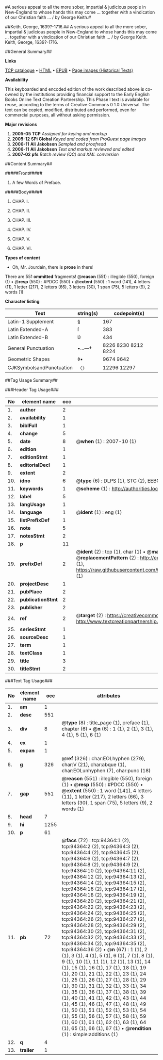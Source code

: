 #A serious appeal to all the more sober, impartial & judicious people in New-England to whose hands this may come ... together with a vindication of our Christian faith ... / by George Keith.#

##Keith, George, 1639?-1716.##
A serious appeal to all the more sober, impartial & judicious people in New-England to whose hands this may come ... together with a vindication of our Christian faith ... / by George Keith.
Keith, George, 1639?-1716.

##General Summary##

**Links**

[TCP catalogue](http://www.ota.ox.ac.uk/tcp/)  • 
[HTML](http://tei.it.ox.ac.uk/tcp/Texts-HTML/free/A47/A47174.html)  • 
[EPUB](http://tei.it.ox.ac.uk/tcp/Texts-EPUB/free/A47/A47174.epub) • 
[Page images (Historical Texts)](https://data.historicaltexts.jisc.ac.uk/view?pubId=eebo-12841107e&pageId=eebo-12841107e-94364-1)

**Availability**

This keyboarded and encoded edition of the
	       work described above is co-owned by the institutions
	       providing financial support to the Early English Books
	       Online Text Creation Partnership. This Phase I text is
	       available for reuse, according to the terms of Creative
	       Commons 0 1.0 Universal. The text can be copied,
	       modified, distributed and performed, even for
	       commercial purposes, all without asking permission.

**Major revisions**

1. __2005-05__ __TCP__ *Assigned for keying and markup*
1. __2005-12__ __SPi Global__ *Keyed and coded from ProQuest page images*
1. __2006-11__ __Ali Jakobson__ *Sampled and proofread*
1. __2006-11__ __Ali Jakobson__ *Text and markup reviewed and edited*
1. __2007-02__ __pfs__ *Batch review (QC) and XML conversion*

##Content Summary##

#####Front#####

1. A few Words of Preface.

#####Body#####

1. CHAP. I.

1. CHAP. II.

1. CHAP. III.

1. CHAP. IV.

1. CHAP. V.

1. CHAP. VI.

**Types of content**

  * Oh, Mr. Jourdain, there is **prose** in there!

There are 551 **ommitted** fragments! 
 @__reason__ (551) : illegible (550), foreign (1)  •  @__resp__ (550) : #PDCC (550)  •  @__extent__ (550) : 1 word (141), 4 letters (11), 1 letter (217), 2 letters (66), 3 letters (30), 1 span (75), 5 letters (9), 2 words (1)

**Character listing**


|Text|string(s)|codepoint(s)|
|---|---|---|
|Latin-1 Supplement|§|167|
|Latin Extended-A|ſ|383|
|Latin Extended-B|Ʋ|434|
|General Punctuation|•…—†|8226 8230 8212 8224|
|Geometric Shapes|◊▪|9674 9642|
|CJKSymbolsandPunctuation|〈〉|12296 12297|

##Tag Usage Summary##

###Header Tag Usage###

|No|element name|occ|attributes|
|---|---|---|---|
|1.|__author__|2||
|2.|__availability__|1||
|3.|__biblFull__|1||
|4.|__change__|5||
|5.|__date__|8| @__when__ (1) : 2007-10 (1)|
|6.|__edition__|1||
|7.|__editionStmt__|1||
|8.|__editorialDecl__|1||
|9.|__extent__|2||
|10.|__idno__|6| @__type__ (6) : DLPS (1), STC (2), EEBO-CITATION (1), OCLC (1), VID (1)|
|11.|__keywords__|1| @__scheme__ (1) : http://authorities.loc.gov/ (1)|
|12.|__label__|5||
|13.|__langUsage__|1||
|14.|__language__|1| @__ident__ (1) : eng (1)|
|15.|__listPrefixDef__|1||
|16.|__note__|5||
|17.|__notesStmt__|2||
|18.|__p__|11||
|19.|__prefixDef__|2| @__ident__ (2) : tcp (1), char (1)  •  @__matchPattern__ (2) : ([0-9\-]+):([0-9IVX]+) (1), (.+) (1)  •  @__replacementPattern__ (2) : http://eebo.chadwyck.com/downloadtiff?vid=$1&page=$2 (1), https://raw.githubusercontent.com/textcreationpartnership/Texts/master/tcpchars.xml#$1 (1)|
|20.|__projectDesc__|1||
|21.|__pubPlace__|2||
|22.|__publicationStmt__|2||
|23.|__publisher__|2||
|24.|__ref__|2| @__target__ (2) : https://creativecommons.org/publicdomain/zero/1.0/ (1), http://www.textcreationpartnership.org/docs/. (1)|
|25.|__seriesStmt__|1||
|26.|__sourceDesc__|1||
|27.|__term__|1||
|28.|__textClass__|1||
|29.|__title__|3||
|30.|__titleStmt__|2||


###Text Tag Usage###

|No|element name|occ|attributes|
|---|---|---|---|
|1.|__am__|1||
|2.|__desc__|551||
|3.|__div__|8| @__type__ (8) : title_page (1), preface (1), chapter (6)  •  @__n__ (6) : 1 (1), 2 (1), 3 (1), 4 (1), 5 (1), 6 (1)|
|4.|__ex__|1||
|5.|__expan__|1||
|6.|__g__|326| @__ref__ (326) : char:EOLhyphen (279), char:V (21), char:abque (1), char:EOLunhyphen (7), char:punc (18)|
|7.|__gap__|551| @__reason__ (551) : illegible (550), foreign (1)  •  @__resp__ (550) : #PDCC (550)  •  @__extent__ (550) : 1 word (141), 4 letters (11), 1 letter (217), 2 letters (66), 3 letters (30), 1 span (75), 5 letters (9), 2 words (1)|
|8.|__head__|7||
|9.|__hi__|1255||
|10.|__p__|61||
|11.|__pb__|72| @__facs__ (72) : tcp:94364:1 (2), tcp:94364:2 (2), tcp:94364:3 (2), tcp:94364:4 (2), tcp:94364:5 (2), tcp:94364:6 (2), tcp:94364:7 (2), tcp:94364:8 (2), tcp:94364:9 (2), tcp:94364:10 (2), tcp:94364:11 (2), tcp:94364:12 (2), tcp:94364:13 (2), tcp:94364:14 (2), tcp:94364:15 (2), tcp:94364:16 (2), tcp:94364:17 (2), tcp:94364:18 (2), tcp:94364:19 (2), tcp:94364:20 (2), tcp:94364:21 (2), tcp:94364:22 (2), tcp:94364:23 (2), tcp:94364:24 (2), tcp:94364:25 (2), tcp:94364:26 (2), tcp:94364:27 (2), tcp:94364:28 (2), tcp:94364:29 (2), tcp:94364:30 (2), tcp:94364:31 (2), tcp:94364:32 (2), tcp:94364:33 (2), tcp:94364:34 (2), tcp:94364:35 (2), tcp:94364:36 (2)  •  @__n__ (67) : 1 (1), 2 (1), 3 (1), 4 (1), 5 (1), 6 (1), 7 (1), 8 (1), 9 (1), 10 (1), 11 (1), 12 (1), 13 (1), 14 (1), 15 (1), 16 (1), 17 (1), 18 (1), 19 (1), 20 (1), 21 (1), 22 (1), 23 (1), 24 (1), 25 (1), 26 (1), 27 (1), 28 (1), 29 (1), 30 (1), 31 (1), 32 (1), 33 (1), 34 (1), 35 (1), 36 (1), 37 (1), 38 (1), 39 (1), 40 (1), 41 (1), 42 (1), 43 (1), 44 (1), 45 (1), 46 (1), 47 (1), 48 (1), 49 (1), 50 (1), 51 (1), 52 (1), 53 (1), 54 (1), 55 (1), 56 (1), 57 (1), 58 (1), 59 (1), 60 (1), 61 (1), 62 (1), 63 (1), 64 (1), 65 (1), 66 (1), 67 (1)  •  @__rendition__ (1) : simple:additions (1)|
|12.|__q__|4||
|13.|__trailer__|1||
